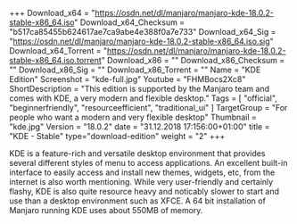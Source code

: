 +++
Download_x64 = "https://osdn.net/dl/manjaro/manjaro-kde-18.0.2-stable-x86_64.iso"
Download_x64_Checksum = "b517ca85455b624617ae7ca9abe4e388f0a7e733"
Download_x64_Sig = "https://osdn.net/dl/manjaro/manjaro-kde-18.0.2-stable-x86_64.iso.sig"
Download_x64_Torrent = "https://osdn.net/dl/manjaro/manjaro-kde-18.0.2-stable-x86_64.iso.torrent"
Download_x86 = ""
Download_x86_Checksum = ""
Download_x86_Sig = ""
Download_x86_Torrent = ""
Name = "KDE Edition"
Screenshot = "kde-full.jpg"
Youtube = "FHMBocs2Xc8"
ShortDescription = "This edition is supported by the Manjaro team and comes with KDE, a very modern and flexible desktop."
Tags = [ "official", "beginnerfriendly", "resourceefficient", "traditional_ui" ]
TargetGroup = "For people who want a modern and very flexible desktop"
Thumbnail = "kde.jpg"
Version = "18.0.2"
date = "31.12.2018 17:156:00+01:00"
title = "KDE - Stable"
type="download-edition"
weight = "2"
+++

KDE is a feature-rich and versatile desktop environment that provides several different styles of menu to access applications. An excellent built-in interface to easily access and install new themes, widgets, etc, from the internet is also worth mentioning. While very user-friendly and certainly flashy, KDE is also quite resource heavy and noticably slower to start and use than a desktop environment such as XFCE. A 64 bit installation of Manjaro running KDE uses about 550MB of memory.
